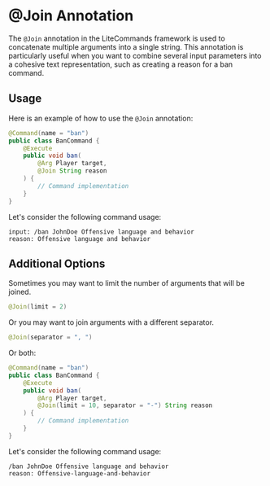 # @Join Annotation

The `@Join` annotation in the LiteCommands framework is used to concatenate
multiple arguments into a single string. This annotation is particularly
useful when you want to combine several input parameters into a cohesive
text representation, such as creating a reason for a ban command.

## Usage

Here is an example of how to use the `@Join` annotation:

```Java
@Command(name = "ban")
public class BanCommand {
    @Execute
    public void ban(
        @Arg Player target,
        @Join String reason
    ) {
        // Command implementation
    }
}
```

Let's consider the following command usage:

```
input: /ban JohnDoe Offensive language and behavior
reason: Offensive language and behavior
```

## Additional Options

Sometimes you may want to limit the number of arguments that will be joined.

```java
@Join(limit = 2)
```

Or you may want to join arguments with a different separator.

```java
@Join(separator = ", ")
```

Or both:

```java
@Command(name = "ban")
public class BanCommand {
    @Execute
    public void ban(
        @Arg Player target,
        @Join(limit = 10, separator = "-") String reason
    ) {
        // Command implementation
    }
}
```

Let's consider the following command usage:

```
/ban JohnDoe Offensive language and behavior
reason: Offensive-language-and-behavior
```
